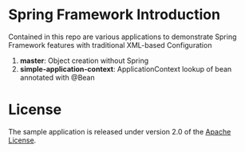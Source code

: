 # Spring Framework Introduction

Contained in this repo are various applications to demonstrate Spring Framework features with traditional XML-based Configuration

1.  **master**: Object creation without Spring
2.  **simple-application-context**: ApplicationContext lookup of bean annotated with @Bean


# License

The sample application is released under version 2.0 of the [Apache License](http://www.apache.org/licenses/LICENSE-2.0).
